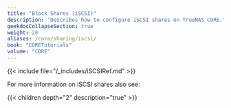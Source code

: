 ```yaml
---
title: "Block Shares (iSCSI)"
description: "Describes how to configure iSCSI shares on TrueNAS CORE."
geekdocCollapseSection: true
weight: 20
aliases: /core/sharing/iscsi/
book: "CORETutorials"
volume: "CORE"
---
```


{{< include file="/_includes/iSCSIRef.md" >}}

For more information on iSCSI shares also see:

{{< children depth="2" description="true" >}}
